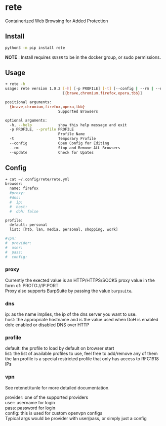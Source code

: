 # rete
Containerized Web Browsing for Added Protection 

##  Install

```bash
python3 -m pip install rete
```

**NOTE** : Install requires `$USER` to be in the docker group, or sudo permissions.


## Usage

```bash
➜ rete -h      
usage: rete version 1.0.2 [-h] [-p PROFILE] [-t] [--config | --rm | --update]
                          [{brave,chromium,firefox,opera,tbb}]

positional arguments:
  {brave,chromium,firefox,opera,tbb}
                        Supported Browsers

optional arguments:
  -h, --help            show this help message and exit
  -p PROFILE, --profile PROFILE
                        Profile Name
  -t                    Temporary Profile
  --config              Open Config for Editing
  --rm                  Stop and Remove ALL Browsers
  --update              Check for Upates

```

## Config
```bash
➜ cat ~/.config/rete/rete.yml
browser:
  name: firefox
  #proxy:
  #dns:
  #  ip: 
  #  host:
  #  doh: false

profile:
  default: personal
  list: [htb, lan, media, personal, shopping, work]

#vpn:
#  provider:
#  user:
#  pass:
#  config: 
```

### proxy
  Currently the exected value is an HTTP/HTTPS/SOCKS proxy value in the form of: PROTO://IP:PORT </br>
  Proxy also supports BurpSuite by passing the value `burpsuite`.

### dns
  ip: as the name implies, the ip of the dns server you want to use.</br>
  host: the appropriate hostname and is the value used when DoH is enabled</br>
  doh: enabled or disabled DNS over HTTP

### profile
default: the profile to load by default on browser start</br>
list: the list of available profiles to use, feel free to add/remove any of them</br>
 the lan profile is a special restricted profile that only has access to RFC1918 IPs

### vpn
 See retenet/tunle for more detailed documentation.</br>
 
 provider: one of the supported providers</br>
 user: username for login</br>
 pass: password for login</br>
 config: this is used for custom openvpn configs</br>
 Typical args would be provider with user/pass, or simply just a config</br>

